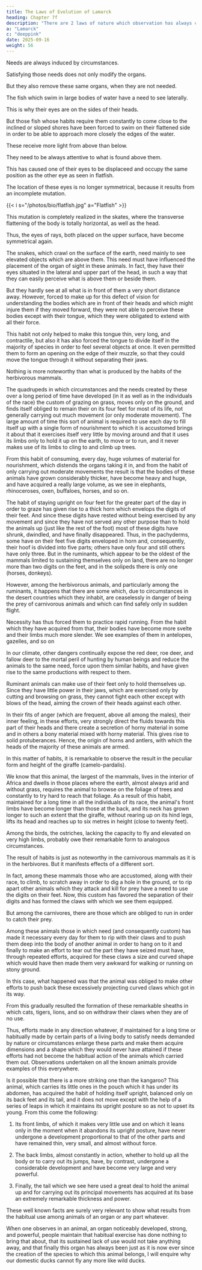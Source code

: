 ```yaml
---
title: The Laws of Evolution of Lamarck
heading: Chapter 7f
description: "There are 2 laws of nature which observation has always confirmed"
a: "Lamarck"
c: "deeppink"
date: 2025-09-16
weight: 56
---
```




Needs are always induced by circumstances.


Satisfying those needs does not only modify the organs. 

But they also remove these same organs, when they are not needed.

The fish which swim in large bodies of water have a need to see laterally.  

This is why their eyes are on the sides of their heads.

<!-- Their bodies, more or less flattened, depending on the species, have their edges perpendicular to the plane of the water, and their eyes are placed in such away that there is one eye on each flat side. -->

But those fish whose habits require them constantly to come close to the inclined or sloped shores have been forced to swim on their flattened side in order to be able to approach more closely the edges of the water.  

These receive more light from above than below.

They need to be always attentive to what is found above them.

This has caused one of their eyes to be displaceed and occupy the same position as the other eye as seen in flatfish.

 <!-- the Achirus achirus and the Pleuronectes. -->

The location of these eyes is no longer symmetrical, because it results from an incomplete mutation.

{{< i s="/photos/bio/flatfish.jpg" a="Flatfish" >}}

 <!-- very remarkable position that we know about in soles, turbots, dabs, and so on (the  and Achirus).   -->

This mutation is completely realized in the skates, where the transverse flattening of the body is totally horizontal, as well as the head. 

Thus, the eyes of rays, both placed on the upper surface, have become symmetrical again.

The snakes, which crawl on the surface of the earth, need mainly to see elevated objects which are above them.  This need must have influenced the placement of the organ of sight in these animals.  In fact, they have their eyes situated in the lateral and upper part of the head, in such a way that they can easily perceive what is above them or beside them.  

But they hardly see at all what is in front of them a very short distance away.  However, forced to make up for this defect of vision for understanding the bodies which are in front of their heads and which might injure them if they moved forward, they were not able to perceive these bodies except with their tongue, which they were obligated to extend with all their force.  

This habit not only helped to make this tongue thin, very long, and contractile, but also it has also forced the tongue to divide itself in the majority of species in order to feel several objects at once.  It even permitted them to form an opening on the edge of their muzzle, so that they could move the tongue through it without separating their jaws.

Nothing is more noteworthy than what is produced by the habits of the herbivorous mammals.

The quadrupeds in which circumstances and the needs created by these over a long period of time have developed (in it as well as in the individuals of the race) the custom of grazing on grass, moves only on the ground, and finds itself obliged to remain their on its four feet for most of its life, not generally carrying out much movement (or only moderate movement).  The large amount of time this sort of animal is required to use each day to fill itself up with a single form of nourishment to which it is accustomed brings it about that it exercises itself very little by moving around and that it uses its limbs only to hold it up on the earth, to move or to run, and it never makes use of its limbs to cling to and climb up trees.

From this habit of consuming, every day, huge volumes of material for nourishment, which distends the organs taking it in, and from the habit of only carrying out moderate movements the result is that the bodies of these animals have grown considerably thicker, have become heavy and huge, and have acquired a really large volume, as we see in elephants, rhinoceroses, oxen, buffaloes, horses, and so on.

The habit of staying upright on four feet for the greater part of the day in order to graze has given rise to a thick horn which envelops the digits of their feet.  And since these digits have rested without being exercised by any movement and since they have not served any other purpose than to hold the animals up (just like the rest of the foot)  most of these digits have shrunk, dwindled, and have finally disappeared.  Thus, in the pachyderms, some have on their feet five digits enveloped in horn and, consequently, their hoof is divided into five parts; others have only four and still others have only three.  But in the ruminants, which appear to be the oldest of the mammals limited to sustaining themselves only on land, there are no longer more than two digits on the feet, and in the solipeds there is only one (horses, donkeys).

However, among the herbivorous animals, and particularly among the ruminants, it happens that there are some which, due to circumstances in the desert countries which they inhabit, are ceaselessly in danger of being the prey of carnivorous animals and which can find safely only in sudden flight.  

Necessity has thus forced them to practice rapid running.  From the habit which they have acquired from that, their bodies have become more svelte and their limbs much more slender.  We see examples of them in antelopes, gazelles, and so on

In our climate, other dangers continually expose the red deer, roe deer, and fallow deer to the mortal peril of hunting by human beings and reduce the animals to the same need, force upon them similar habits, and have given rise to the same productions with respect to them.

Ruminant animals can make use of their feet only to hold themselves up.  Since they have little power in their jaws, which are exercised only by cutting and browsing on grass, they cannot fight each other except with blows of the head, aiming the crown of their heads against each other.

In their fits of anger (which are frequent, above all among the males), their inner feeling, in these efforts, very strongly direct the fluids towards this part of their heads and there create a secretion of horny material in some and in others a bony material mixed with horny material.  This gives rise to solid protuberances.  Hence, the origin of horns and antlers, with which the heads of the majority of these animals are armed.

In this matter of habits, it is remarkable to observe the result in the peculiar form and height of the giraffe (camelo-pardalis).  

We know that this animal, the largest of the mammals, lives in the interior of Africa and dwells in those places where the earth, almost always arid and without grass, requires the animal to browse on the foliage of trees and constantly to try hard to reach that foliage.  As a result of this habit, maintained for a long time in all the individuals of its race, the animal's front limbs have become longer than those at the back, and its neck has grown longer to such an extent that the giraffe, without rearing up on its hind legs, lifts its head and reaches up to six metres in height (close to twenty feet).

Among the birds, the ostriches, lacking the capacity to fly and elevated on very high limbs, probably owe their remarkable form to analogous circumstances.

The result of habits is just as noteworthy in the carnivorous mammals as it is in the herbivores.  But it manifests effects of a different sort.

In fact, among these mammals those who are accustomed, along with their race,  to climb, to scratch away in order to dig a hole in the ground, or to rip apart other animals which they attack and kill for prey have a need to use the digits on their feet.  Now, this custom has favored the separation of their digits and has formed the claws with which we see them equipped.

But among the carnivores, there are those which are obliged to run in order to catch their prey.  

Among these animals those in which need (and consequently custom) has made it necessary every day for them to rip with their claws and to push them deep into the body of another animal in order to hang on to it and finally to make an effort to tear out the part they have seized must have, through repeated efforts, acquired for these claws a size and curved shape which would have then made them  very awkward for walking or running on stony ground.  

In this case, what happened was that the animal was obliged to make other efforts to push back these excessively projecting curved claws which got in its way.  

From this gradually resulted the formation of these remarkable sheaths in which cats, tigers, lions, and so on withdraw their claws when they are of no use.

Thus, efforts made in any direction whatever, if maintained for a long time or habitually made by certain parts of a living body to satisfy needs demanded by nature or circumstances enlarge these parts and make them acquire dimensions and a shape which they would never have attained if these efforts had not become the habitual action of the animals which carried them out.  Observations undertaken on all the known animals provide examples of this everywhere.

Is it possible that there is a more striking one than the kangaroo?  This animal, which carries its little ones in the pouch which it has under its abdomen, has acquired the habit of holding itself upright, balanced only on its back feet and its tail, and it does not move except with the help of a series of leaps in which it maintains its upright posture so as not to upset its young.   From this come the following:

1. Its front limbs, of which it makes very little use and on which it leans only in the moment when it abandons its upright posture, have never undergone a development proportional to that of the other parts and have remained thin, very small, and almost without force.

2. The back limbs, almost constantly in action, whether to hold up all the body or to carry out its jumps, have, by contrast, undergone a considerable development and have become very large and very powerful.

3. Finally, the tail which we see here used a great deal to hold the animal up and for carrying out its principal movements has acquired at its base an extremely remarkable thickness and power.

These well known facts are surely very relevant to show what results from the habitual use among animals of an organ or any part whatever.  

When one observes in an animal, an organ noticeably developed, strong, and powerful, people maintain that habitual exercise has done nothing to bring that about, that its sustained lack of use would not take anything away, and that finally this organ has always been just as it is now ever since the creation of the species to which this animal belongs, I will enquire why our domestic ducks cannot fly any more like wild ducks.  

